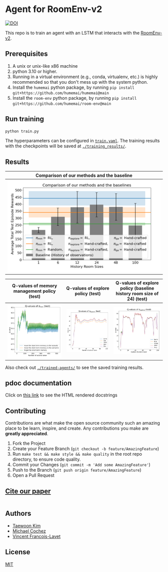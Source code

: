 # Agent for RoomEnv-v2

[![DOI](https://zenodo.org/badge/776465360.svg)](https://zenodo.org/doi/10.5281/zenodo.10876433)

<!-- [![DOI](https://img.shields.io/badge/Paper-PDF-red.svg)]() -->

This repo is to train an agent with an LSTM that interacts with the [RoomEnv-v2](https://github.com/humemai/room-env).

## Prerequisites

1. A unix or unix-like x86 machine
1. python 3.10 or higher.
1. Running in a virtual environment (e.g., conda, virtualenv, etc.) is highly
   recommended so that you don't mess up with the system python.
1. Install the `humemai` python package, by running `pip install git+https://github.com/humemai/humemai@main`
1. Install the `room-env` python package, by running `pip install git+https://github.com/humemai/room-env@main`

## Run training

```sh
python train.py
```

The hyperparameters can be configured in [`train.yaml`](./train.yaml). The training results with the
checkpoints will be saved at [`./training_results/`](./training_results/).

## Results

| Comparison of our methods and the baseline |
| :----------------------------------------: |
|      ![](./figures/final-results.png)      |

| Q-values of memory management policy (test) |    Q-values of explore policy (test)     | Q-values of explore policy (baseline history room size of 24) (test) |
| :-----------------------------------------: | :--------------------------------------: | :------------------------------------------------------------------: |
|     ![](./figures/q-values-test-mm.png)     | ![](./figures/q-values-test-explore.png) |              ![](./figures/q-values-test-baseline.png)               |

Also check out [`./trained-agents/`](./trained-agents) to see the saved training results.

## pdoc documentation

Click on [this link](https://humemai.github.io/agent-room-env-v2-lstm) to see the HTML rendered
docstrings

## Contributing

Contributions are what make the open source community such an amazing place to be learn, inspire, and create. Any contributions you make are **greatly appreciated**.

1. Fork the Project
1. Create your Feature Branch (`git checkout -b feature/AmazingFeature`)
1. Run `make test && make style && make quality` in the root repo directory, to ensure code quality.
1. Commit your Changes (`git commit -m 'Add some AmazingFeature'`)
1. Push to the Branch (`git push origin feature/AmazingFeature`)
1. Open a Pull Request

## [Cite our paper](<>)

```bibtex

```

## Authors

- [Taewoon Kim](https://taewoon.kim/)
- [Michael Cochez](https://www.cochez.nl/)
- [Vincent Francois-Lavet](http://vincent.francois-l.be/)

## License

[MIT](https://choosealicense.com/licenses/mit/)
